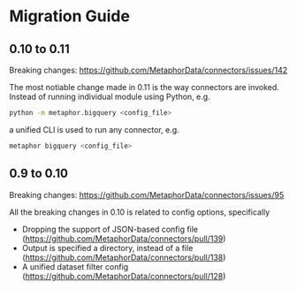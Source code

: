 # Migration Guide

## 0.10 to 0.11

Breaking changes: https://github.com/MetaphorData/connectors/issues/142

The most notiable change made in 0.11 is the way connectors are invoked. Instead of running individual module using Python, e.g.

```sh
python -m metaphor.bigquery <config_file>
```

a unified CLI is used to run any connector, e.g.

```sh
metaphor bigquery <config_file>
```

## 0.9 to 0.10

Breaking changes: https://github.com/MetaphorData/connectors/issues/95

All the breaking changes in 0.10 is related to config options, specifically
- Dropping the support of JSON-based config file (https://github.com/MetaphorData/connectors/pull/139)
- Output is specified a directory, instead of a file (https://github.com/MetaphorData/connectors/pull/138)
- A unified dataset filter config (https://github.com/MetaphorData/connectors/pull/128)
